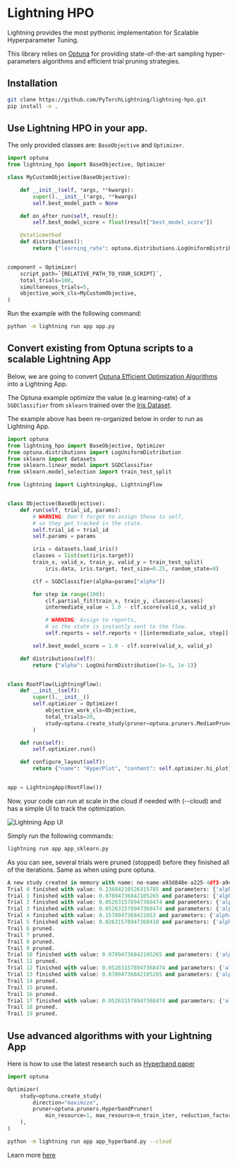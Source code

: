 # Lightning HPO

Lightning provides the most pythonic implementation for Scalable Hyperparameter Tuning.

This library relies on [Optuna](https://optuna.readthedocs.io/en/stable/) for providing state-of-the-art sampling hyper-parameters algorithms and efficient trial pruning strategies.

## Installation

```bash
git clone https://github.com/PyTorchLightning/lightning-hpo.git
pip install -e .
```

## Use Lightning HPO in your app.

The only provided classes are: `BaseObjective` and `Optimizer`.

```py
import optuna
from lightning_hpo import BaseObjective, Optimizer

class MyCustomObjective(BaseObjective):

    def __init__(self, *args, **kwargs):
        super().__init__(*args, **kwargs)
        self.best_model_path = None

    def on_after_run(self, result):
        self.best_model_score = float(result["best_model_score"])

    @staticmethod
    def distributions():
        return {"learning_rate": optuna.distributions.LogUniformDistribution(0.0001, 0.1)}


component = Optimizer(
    script_path=`{RELATIVE_PATH_TO_YOUR_SCRIPT}`,
    total_trials=100,
    simultaneous_trials=5,
    objective_work_cls=MyCustomObjective,
)
```

Run the example with the following command:

```bash
python -m lightning run app app.py
```

## Convert existing from Optuna scripts to a scalable Lightning App

Below, we are going to convert [Optuna Efficient Optimization Algorithms](https://optuna.readthedocs.io/en/stable/tutorial/10_key_features/003_efficient_optimization_algorithms.html#sphx-glr-tutorial-10-key-features-003-efficient-optimization-algorithms-py>) into a Lightning App.

The Optuna example optimize the value (e.g learning-rate) of a ``SGDClassifier`` from ``sklearn`` trained over the [Iris Dataset](https://archive.ics.uci.edu/ml/datasets/iris).

The example above has been re-organized below in order to run as Lightning App.

```py
import optuna
from lightning_hpo import BaseObjective, Optimizer
from optuna.distributions import LogUniformDistribution
from sklearn import datasets
from sklearn.linear_model import SGDClassifier
from sklearn.model_selection import train_test_split

from lightning import LightningApp, LightningFlow


class Objective(BaseObjective):
    def run(self, trial_id, params):
        # WARNING: Don't forget to assign those to self,
        # so they get tracked in the state.
        self.trial_id = trial_id
        self.params = params

        iris = datasets.load_iris()
        classes = list(set(iris.target))
        train_x, valid_x, train_y, valid_y = train_test_split(
            iris.data, iris.target, test_size=0.25, random_state=0)

        clf = SGDClassifier(alpha=params["alpha"])

        for step in range(100):
            clf.partial_fit(train_x, train_y, classes=classes)
            intermediate_value = 1.0 - clf.score(valid_x, valid_y)

            # WARNING: Assign to reports,
            # so the state is instantly sent to the flow.
            self.reports = self.reports + [[intermediate_value, step]]

        self.best_model_score = 1.0 - clf.score(valid_x, valid_y)

    def distributions(self):
        return {"alpha": LogUniformDistribution(1e-5, 1e-1)}


class RootFlow(LightningFlow):
    def __init__(self):
        super().__init__()
        self.optimizer = Optimizer(
            objective_work_cls=Objective,
            total_trials=20,
            study=optuna.create_study(pruner=optuna.pruners.MedianPruner()),
        )

    def run(self):
        self.optimizer.run()

    def configure_layout(self):
        return {"name": "HyperPlot", "content": self.optimizer.hi_plot}


app = LightningApp(RootFlow())
```

Now, your code can run at scale in the cloud if needed with (--cloud) and has a simple UI to track the optimization.

![Lightning App UI](https://pl-flash-data.s3.amazonaws.com/assets_lightning/lightning_hpo_optimizer.png)

Simply run the following commands:

```py
lightning run app app_sklearn.py
```

As you can see, several trials were pruned (stopped) before they finished all of the iterations. Same as when using pure optuna.

```py
A new study created in memory with name: no-name-a93d848e-a225-4df3-a9c3-5f86680e295d
Trial 0 finished with value: 0.23684210526315785 and parameters: {'alpha': 0.006779437004523296}. Best is trial 0 with value: 0.23684210526315785.
Trial 1 finished with value: 0.07894736842105265 and parameters: {'alpha': 0.008936151407006062}. Best is trial 1 with value: 0.07894736842105265.
Trial 2 finished with value: 0.052631578947368474 and parameters: {'alpha': 0.0035836511240528008}. Best is trial 2 with value: 0.052631578947368474.
Trial 3 finished with value: 0.052631578947368474 and parameters: {'alpha': 0.0005393218926409795}. Best is trial 2 with value: 0.052631578947368474.
Trial 4 finished with value: 0.1578947368421053 and parameters: {'alpha': 6.572557493358585e-05}. Best is trial 2 with value: 0.052631578947368474.
Trial 5 finished with value: 0.02631578947368418 and parameters: {'alpha': 0.0013953760106345603}. Best is trial 5 with value: 0.02631578947368418.
Trail 6 pruned.
Trail 7 pruned.
Trail 8 pruned.
Trail 9 pruned.
Trial 10 finished with value: 0.07894736842105265 and parameters: {'alpha': 0.00555435554783454}. Best is trial 5 with value: 0.02631578947368418.
Trail 11 pruned.
Trial 12 finished with value: 0.052631578947368474 and parameters: {'alpha': 0.025624276147153992}. Best is trial 5 with value: 0.02631578947368418.
Trial 13 finished with value: 0.07894736842105265 and parameters: {'alpha': 0.014613957457075546}. Best is trial 5 with value: 0.02631578947368418.
Trail 14 pruned.
Trail 15 pruned.
Trail 16 pruned.
Trial 17 finished with value: 0.052631578947368474 and parameters: {'alpha': 0.01028208215647372}. Best is trial 5 with value: 0.02631578947368418.
Trail 18 pruned.
Trail 19 pruned.
```

## Use advanced algorithms with your Lightning App

Here is how to use the latest research such as [Hyperband paper](http://www.jmlr.org/papers/volume18/16-558/16-558.pdf)

```python
import optuna

Optimizer(
    study=optuna.create_study(
        direction="maximize",
        pruner=optuna.pruners.HyperbandPruner(
            min_resource=1, max_resource=n_train_iter, reduction_factor=3
    ),
)
```

```bash
python -m lightning run app app_hyperband.py --cloud
```

Learn more [here](https://optuna.readthedocs.io/en/stable/tutorial/10_key_features/003_efficient_optimization_algorithms.html?highlight=hyperband#activating-pruners)
